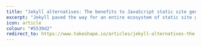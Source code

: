 ```yaml
---
title: "Jekyll alternatives: The benefits to JavaScript static site generators"
excerpt: "Jekyll paved the way for an entire ecosystem of static site generators to flourish, but what do these new JavaScript SSGs offer over Jekyll? Let’s find out!"
icon: article
colour: "#5539d2"
redirect_to: https://www.takeshape.io/articles/jekyll-alternatives-the-benefits-to-javascript-static-site-generators/
---
```

